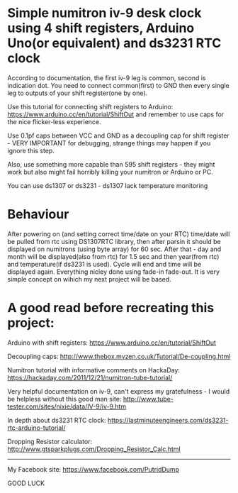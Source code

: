 # Simple numitron iv-9 desk clock using 4 shift registers, Arduino Uno(or equivalent) and ds3231 RTC clock

According to documentation, the first iv-9 leg is common, second is indication dot. You need to connect common(first) to GND then every single leg to outputs of your shift register(one by one).

Use this tutorial for connecting shift registers to Arduino: https://www.arduino.cc/en/tutorial/ShiftOut and remember to use caps for the nice flicker-less experience.

Use 0.1pf caps between VCC and GND as a decoupling cap for shift register - VERY IMPORTANT for debugging, strange things may happen if you ignore this step.

Also, use something more capable than 595 shift registers - they might work but also might fail horribly killing your numitron or Arduino or PC.

You can use ds1307 or ds3231 - ds1307 lack temperature monitoring

# Behaviour

After powering on (and setting correct time/date on your RTC) time/date will be pulled from rtc using DS1307RTC library, then after parsin it should be displayed on numitrons (using byte array) for 60 sec. After that - day and month will be displayed(also from rtc) for 1.5 sec and then year(from rtc) and temperature(if ds3231 is used). Cycle will end and time will be displayed again. Everything nicley done using fade-in fade-out. It is very simple concept on wihich my next project will be based.

# A good read before recreating this project:

Arduino with shift registers:  https://www.arduino.cc/en/tutorial/ShiftOut

Decoupling caps: http://www.thebox.myzen.co.uk/Tutorial/De-coupling.html

Numitron tutorial with informative comments on HackaDay: https://hackaday.com/2011/12/21/numitron-tube-tutorial/

Very helpful documentation on iv-9, can't express my gratefulness - I would be helpless without this good man site: http://www.tube-tester.com/sites/nixie/data/IV-9/iv-9.htm

In depth about ds3231 RTC clock: https://lastminuteengineers.com/ds3231-rtc-arduino-tutorial/

Dropping Resistor calculator: http://www.gtsparkplugs.com/Dropping_Resistor_Calc.html

-------------------------------------------------------------------------------------------------------------------------------

My Facebook site: https://www.facebook.com/PutridDump

GOOD LUCK
